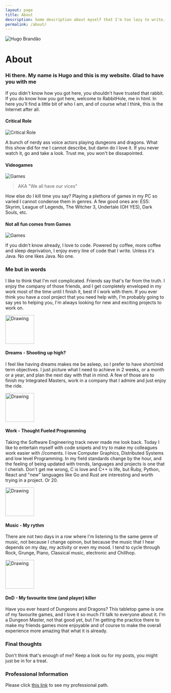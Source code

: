 ```yaml
---
layout: page
title: About
description: Some description about myself that I'm too lazy to write. Better make a page out of it, right?
permalink: /about/
---
```


<img itemprop="image" class="img-rounded" src="../assets/img/hugobrandao.jpg" alt="Hugo Brandão">

# About

### Hi there. My name is Hugo and this is my website. Glad to have you with me

If you didn't know how you got here, you shouldn't have trusted that rabbit.
If you do know how you got here, welcome to RabbitHole, me in html.
In here you'll find a little bit of who I am, and of course what I think, this is the Internet after all.

#### Critical Role

![Critical Role](../assets/img/critrole.jpg)

A bunch of nerdy ass voice actors playing dungeons and dragons. What this show did for me I cannot describe, but damn do I love it. If you never watch it, go and take a look. Trust me, you won't be dissapointed.

#### Videogames

![Games](../assets/img/games.jpg)

> AKA "We all have our vices"

How else do I kill time you say? Playing a plethora of games in my PC so varied I cannot condense them in genres.
A few good ones are: ES5: Skyrim, League of Legends, The Witcher 3, Undertale (OH YES), Dark Souls, etc.

#### Not all fun comes from Games

![Games](../assets/img/prog.png)

If you didn't know already, I love to code. 
Powered by coffee, more coffee and sleep deprivation, I enjoy every line of code that I write. 
Unless it's Java. No one likes Java. No one.

### Me but in words

I like to think that I'm not complicated. Friends say that's far from the truth.
I enjoy the company of those friends, and I get completely enveloped in my work most of the time until I finish it, best if I work with them.
If you ever think you have a cool project that you need help with, I'm probably going to say yes to helping you, 
I'm always looking for new and exciting projects to work on.

<img src="http://image.flaticon.com/icons/png/512/184/184657.png" alt="Drawing" style="width: 90px;" align="middle"/>

#### Dreams - Shooting up high?

I feel like having dreams makes me be asleep, so I prefer to have short/mid term objectives.
I just picture what I need to achieve in 2 weeks, or a month or a year, and plan the next day with that in mind.
A few of those are to finish my Integrated Masters, work in a company that I admire and just enjoy the ride.

<img src="https://www.vectorportal.com/img_novi/flat-pc-icon.jpg" alt="Drawing" style="width: 90px;" align="middle"/>

#### Work - Thought Fueled Programming
Taking the Software Engineering track never made me look back. Today I like to entertain myself with code snipets and 
try to make my colleagues work easier with //coments. I love Computer Graphics, Distributed Systems and low level Programming.
In my field standards change by the hour, and the feeling of being updated with trends, languages and projects is one that I cherish.
Don't get me wrong, C is love and C++ is life, but Ruby, Python, React and "new" languages like Go and Rust are interesting and worth trying in a project. Or 20.


<img src="http://icons.iconarchive.com/icons/paomedia/small-n-flat/1024/headphone-icon.png" alt="Drawing" style="width: 90px;" align="middle"/>

#### Music - My rythm
There are not two days in a row where I'm listening to the same genre of music, not because I change opinon, but because the music that I hear depends on my day, my activity or even my mood. I tend to cycle through Rock, Grunge, Piano, Classical music, electronic and Chillhop.

<img src="https://ih1.redbubble.net/image.309507221.6611/flat,800x800,075,f.u4.jpg" alt="Drawing" style="width: 90px;" align="middle"/>

#### DnD - My favourite time (and player) killer
Have you ever heard of Dungeons and Dragons? This tabletop game is one of my favourite games, and I love it so much I'll talk to everyone about it. I'm a Dungeon Master, not that good yet, but I'm getting the practice there to make my friends games more enjoyable and of course 
to make the overall experience more amazing that what it is already.

### Final thoughts

Don't think that's enough of me? Keep a look ou for my posts, you might just be in for a treat.

### Professional Information

Please click [this link](https://jhugobb.github.com/pro) to see my professional path.

 
